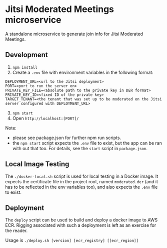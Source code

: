 
# Jitsi Moderated Meetings microservice

A standalone microservice to generate join info for Jitsi Moderated Meetings.

## Development

1. ``npm install``
2. Create a `.env` file with environment variables in the following format:
```
DEPLOYMENT_URL=<url to the Jitsi deployment>
PORT=<port to run the server on>
PRIVATE_KEY_FILE=<absolute path to the private key in DER format>
PRIVATE_KEY_ID=<fixed ID of the private key>
TARGET_TENANT=<the tenant that was set up to be moderated on the Jitsi server configured with DEPLOYMENT_URL>
```
3. ``npm start``
4. Open ``http://localhost:[PORT]/``

Note:
- please see package.json for further npm run scripts.
- the `npm start` script expects the `.env` file to exist, but the app can be ran with out that too. For details, see the `start` script in `package.json`.

## Local Image Testing

The `./docker-local.sh` script is used for local testing in a Docker image. It
expects the certificate file in the project root, named `moderated.der` (and it
has to be reflected in the env variables too), and also expects the `.env` file
to exist.

## Deployment

The `deploy` script can be used to build and deploy a docker image to AWS ECR.
Rigging associated with such a deployment is left as an exercise for the reader.

Usage is ``./deploy.sh [version] [ecr_registry] [[ecr_region]]``
